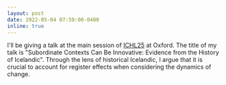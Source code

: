 ```yaml
---
layout: post
date: 2022-05-04 07:59:00-0400
inline: true
---
```


I'll be giving a talk at the main session of <a href="https://ichl.ling-phil.ox.ac.uk/">ICHL25</a> at Oxford. The title of my talk is "Subordinate Contexts Can Be Innovative: Evidence from the History of Icelandic". Through the lens of historical Icelandic, I argue that it is crucial to account for register effects when considering the dynamics of change.